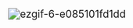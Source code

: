

<img src="/home/mihairobescu/Videos/ezgif-6-e085101fd1dd.gif" alt="ezgif-6-e085101fd1dd" style="zoom:150%;" />

